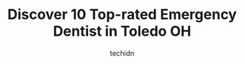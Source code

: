 ---
layout: ampstory
image: https://i0.wp.com/www.depkes.org/wp-content/uploads/2023/06/emergency-dentist-0-in-toledo-oh-1685811539.jpeg?resize=640,853
author: techidn
featured: false
description: Discover the impressive array of Emergency Dentist options in Toledo OH, where you can find 10 of the largest Emergency Dentist establishments in the area. From renowned classics to hidden g
title: Discover 10 Top-rated Emergency Dentist in Toledo OH
cover:
   title: Discover 10 Top-rated Emergency Dentist in Toledo OH
   subtitle: Rickpate
   background: https://www.depkes.org/wp-content/uploads/2023/06/emergency-dentist-0-in-toledo-oh-1685811539.jpeg

pages: 
 - layout: thirds
   top: <h1>#1 Aspen Dental</h1>
   bottom: "<p>The professionalism, respect, kindness and concern they showed me were outstanding. I went in as a walk-in with a broken, infected tooth. Not only did they make time for </p>"
   background: https://www.depkes.org/wp-content/uploads/2023/06/emergency-dentist-1-in-toledo-oh-1685811539.jpeg
   backgroundblur: true
 - layout: thirds
   top: <h1>#2 Hires Dental Care</h1>
   bottom: "<p>Highly recommend! I have LOTS of anxiety about going to the dentist. After years of avoiding going. I finally decided to try Hires dental in November of 2022.  Dr. Khan i</p>"
   background: https://www.depkes.org/wp-content/uploads/2023/06/emergency-dentist-2-in-toledo-oh-1685811540.jpeg
   cta:
      link: https://www.depkes.org/blog/discover-10-top-rated-emergency-dentist-in-toledo-oh/
      text: Discover 10 Top-rated Emergency Dentist in Toledo OH
 - layout: thirds
   top: <h1>#3 Signature Smiles by Dr. Mike Schweizer</h1>
   bottom: "<p>3060 W Sylvania Ave A, Toledo, OH 43613, United States</p>"
   background: https://www.depkes.org/wp-content/uploads/2023/06/emergency-dentist-3-in-toledo-oh-1685811541.jpeg
   cta:
      link: https://www.depkes.org/blog/discover-10-top-rated-emergency-dentist-in-toledo-oh/
      text: Discover 10 Top-rated Emergency Dentist in Toledo OH
 - layout: thirds
   top: <h1>#4 Dental Group West</h1>
   bottom: "<p>5532 Central Ave, Toledo, OH 43615, United States</p>"
   background: https://images.unsplash.com/photo-1620421680010-0766ff230392?ixlib=rb-4.0.3&ixid=MnwxMjA3fDB8MHxwaG90by1wYWdlfHx8fGVufDB8fHx8&auto=format&fit=crop&w=640&h=853&q=80
   cta:
      link: https://www.depkes.org/blog/discover-10-top-rated-emergency-dentist-in-toledo-oh/
      text: Discover 10 Top-rated Emergency Dentist in Toledo OH
 - layout: thirds
   top: <h1>#5 Tower Dental Care</h1>
   bottom: "<p>2138 Brookdale Rd, Toledo, OH 43606, United States</p>"
   background: https://images.unsplash.com/photo-1462556791646-c201b8241a94?ixlib=rb-4.0.3&ixid=MnwxMjA3fDB8MHxwaG90by1wYWdlfHx8fGVufDB8fHx8&auto=format&fit=crop&w=640&h=853&q=80
   cta:
      link: https://www.depkes.org/blog/discover-10-top-rated-emergency-dentist-in-toledo-oh/
      text: Discover 10 Top-rated Emergency Dentist in Toledo OH
 - layout: thirds
   top: <h1>#6 419 Dental</h1>
   bottom: "<p>5429 Secor Rd, Toledo, OH 43623, United States</p>"
   background: https://images.unsplash.com/photo-1549241520-425e3dfc01cb?ixlib=rb-4.0.3&ixid=MnwxMjA3fDB8MHxwaG90by1wYWdlfHx8fGVufDB8fHx8&auto=format&fit=crop&w=640&h=853&q=80
   cta:
      link: https://www.depkes.org/blog/discover-10-top-rated-emergency-dentist-in-toledo-oh/
      text: Discover 10 Top-rated Emergency Dentist in Toledo OH
 - layout: thirds
   top: <h1>#7 Toledo Emergency Dentist</h1>
   bottom: "<p>905 Nebraska Ave, Toledo, OH 43607, United States</p>"
   background: https://images.unsplash.com/photo-1534312527009-56c7016453e6?ixlib=rb-4.0.3&ixid=MnwxMjA3fDB8MHxwaG90by1wYWdlfHx8fGVufDB8fHx8&auto=format&fit=crop&w=640&h=853&q=80
   cta:
      link: https://www.depkes.org/blog/discover-10-top-rated-emergency-dentist-in-toledo-oh/
      text: Discover 10 Top-rated Emergency Dentist in Toledo OH
 - layout: thirds
   middle: Continue reading...
   background: https://images.unsplash.com/photo-1515405295579-ba7b45403062?ixlib=rb-4.0.3&ixid=MnwxMjA3fDB8MHxwaG90by1wYWdlfHx8fGVufDB8fHx8&auto=format&fit=crop&w=640&h=853&q=80
   cta:
      link: https://www.depkes.org/blog/discover-10-top-rated-emergency-dentist-in-toledo-oh/
      text: Discover 10 Top-rated Emergency Dentist in Toledo OH
      
---